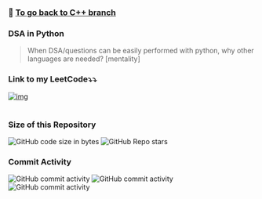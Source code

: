 ### 🔗 [To go back to C++ branch](https://github.com/shivamm-verma/Learn-cpp)

### DSA in Python
> When DSA/questions can be easily performed with python, why other languages are needed? [mentality]

### Link to my LeetCode⤵️⤵️
<!-- [Shivam's Leetcode](https://leetcode.com/u/shivamm-verma/) -->
[![img](https://upload.wikimedia.org/wikipedia/commons/thumb/0/0a/LeetCode_Logo_black_with_text.svg/2560px-LeetCode_Logo_black_with_text.svg.png)](https://leetcode.com/u/shivamm-verma/)

#

### Size of this Repository

![GitHub code size in bytes](https://img.shields.io/github/languages/code-size/shivamm-verma/learn-cpp) ![GitHub Repo stars](https://img.shields.io/github/stars/shivamm-verma/learn-cpp)

### Commit Activity
![GitHub commit activity](https://img.shields.io/github/commit-activity/w/shivamm-verma/learn-cpp) ![GitHub commit activity](https://img.shields.io/github/commit-activity/m/shivamm-verma/learn-cpp) ![GitHub commit activity](https://img.shields.io/github/commit-activity/y/shivamm-verma/learn-cpp)






<!-- Size of this Repository -->
<!-- CODE HERE -->